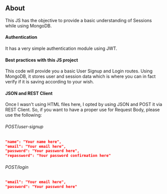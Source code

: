 ## About

This JS has the objective to provide a basic understanding of Sessions while using MongoDB.

#### Authentication

It has a very simple authentication module using JWT.

#### Best practices with this JS project

This code will provide you a basic User Signup and Login routes. Using MongoDB, it stores user and session data which is where you can in fact verify if it is saving according to your wish.

#### JSON and REST Client

Once I wasn't using HTML files here, I opted by using JSON and POST it via REST Client. So, if you want to have a proper use for Request Body, please use the following:

###### POST/user-signup

```JSON
"name": "Your name here",
"email": "Your email here",
"password": "Your password here",
"repassword": "Your password confirmation here"
```

###### POST/login

```JSON
"email": "Your email here",
"password": "Your password here"
```